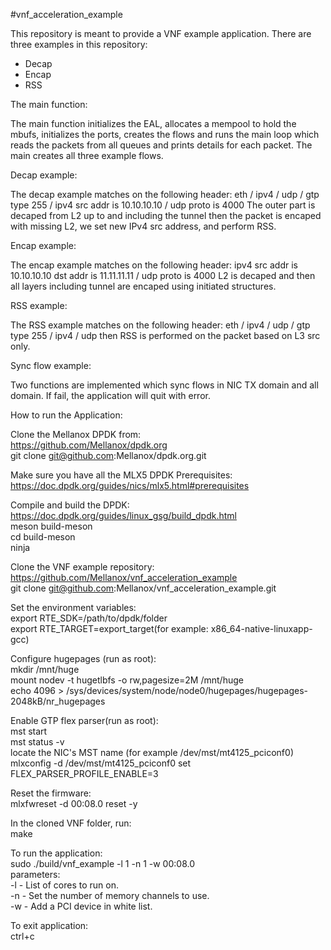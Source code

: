 #vnf_acceleration_example

This repository is meant to provide a VNF example application.
There are three examples in this repository:
* Decap 
* Encap
* RSS 

The main function:

The main function initializes the EAL, allocates a mempool
to hold the mbufs, initializes the ports, creates the flows 
and runs the main loop which reads the packets from all queues 
and prints details for each packet.
The main creates all three example flows. 

Decap example:

The decap example matches on the following header:
eth / ipv4 / udp / gtp type 255 / ipv4 src addr is 10.10.10.10 /
udp proto is 4000
The outer part is decaped from L2 up to and including the tunnel
then the packet is encaped with missing L2,
we set new IPv4 src address, and perform RSS.

Encap example:

The encap example matches on the following header:
ipv4 src addr is 10.10.10.10 dst addr is 11.11.11.11 /
udp proto is 4000
L2 is decaped and then all layers including tunnel are encaped using 
initiated structures.

RSS example:

The RSS example matches on the following header:
eth / ipv4 / udp / gtp type 255 /  ipv4 / udp
then RSS is performed on the packet based on L3 src only.

Sync flow example:

Two functions are implemented which sync flows in NIC TX domain and all
domain.
If fail, the application will quit with error.

How to run the Application:

Clone the Mellanox DPDK from:  
https://github.com/Mellanox/dpdk.org  
git clone git@github.com:Mellanox/dpdk.org.git

Make sure you have all the MLX5 DPDK Prerequisites:  
https://doc.dpdk.org/guides/nics/mlx5.html#prerequisites

Compile and build the DPDK:  
https://doc.dpdk.org/guides/linux_gsg/build_dpdk.html  
meson build-meson  
cd build-meson  
ninja 

Clone the VNF example repository:  
https://github.com/Mellanox/vnf_acceleration_example  
git clone git@github.com:Mellanox/vnf_acceleration_example.git

Set the environment variables:  
export RTE_SDK=/path/to/dpdk/folder  
export RTE_TARGET=export_target(for example: x86_64-native-linuxapp-gcc)

Configure hugepages (run as root):  
mkdir /mnt/huge  
mount nodev -t hugetlbfs -o rw,pagesize=2M /mnt/huge  
echo 4096 > /sys/devices/system/node/node0/hugepages/hugepages-2048kB/nr_hugepages

Enable GTP flex parser(run as root):  
mst start  
mst status -v  
locate the NIC's MST name (for example /dev/mst/mt4125_pciconf0)  
mlxconfig -d /dev/mst/mt4125_pciconf0 set FLEX_PARSER_PROFILE_ENABLE=3

Reset the firmware:  
mlxfwreset -d 00:08.0 reset -y

In the cloned VNF folder, run:  
make

To run the application:  
sudo ./build/vnf_example -l 1 -n 1 -w 00:08.0  
parameters:  
-l - List of cores to run on.  
-n - Set the number of memory channels to use.  
-w - Add a PCI device in white list.  

To exit application:  
ctrl+c

